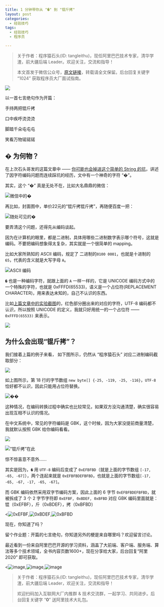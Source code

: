 ```yaml
---
title: 1 分钟带你从 "�" 到 "锟斤拷"
layout: post
categories:
  - 经验技巧
tags:
  - 经验技巧
  - 程序员

---
```


> 关于作者：程序猿石头(ID: tangleithu)，现任阿里巴巴技术专家，清华学渣，前大疆后端 Leader。欢迎关注，交流和指导！
>
> 本文首发于微信公众号，[原文链接](https://mp.weixin.qq.com/s?src=11&timestamp=1610101863&ver=2816&signature=NfsIyt2KiIMSTPVwWmAnF93eIvto2H0RAY4DoJpCEGVP8psTO1U8kuVut695df4W6bPIlOucbU1xsyqmoyEB8uh5p46yOYaP-AFsPlTP0JBxygC9uRgJT3bN01o1xn7p&new=1)，转载请全文保留。后台回复关键字 “1024” 获取程序员大厂面试指南。



![](https://cdn.jsdelivr.net/gh/tl3shi/blog-resources/2021-1-24/1611463887247-image.png)

以一首七言绝句作为开篇：

手持两把锟斤拷

口中疾呼烫烫烫

脚踏千朵屯屯屯

笑看万物锘锘锘

## � 为何物？ 

在上次石头哥发的这篇文章中 —— [你可能也会掉进这个简单的 String 的坑](https://mp.weixin.qq.com/s?__biz=MzI3OTUzMzcwNw==&amp;mid=2247490188&amp;idx=1&amp;sn=19c2259724a855cdfac48855a870368d&amp;chksm=eb471b68dc30927eb17b1e5a999eebe808084a9f3aa64d3041f73dd3a8327ccc1d84353cf51f&token=1271081609&lang=zh_CN#rd)，讲述了因字符编码问题而连续踩坑的经历，文中有一个神奇的字符 “�”。

其实，这个 “�” 真是无处不在，比如大名鼎鼎的微信：

![微信中的�](https://cdn.jsdelivr.net/gh/tl3shi/blog-resources/2021-1-24/1611463202818-image.png)

再比如，封面图中，单价22元的“锟斤拷锟斤拷”，再随便百度一把：

![随处可见的�](https://cdn.jsdelivr.net/gh/tl3shi/blog-resources/2021-1-24/1611472402627-image.png)

要弄清这个问题，还得先从编码谈起。

因为在计算机的眼里，都是二进制，具体用哪些二进制数字表示哪个符号，这就是编码。不要把编码想象得太复杂，其实就是一个很简单的 mapping。

比如大家所熟知的 ASCII 编码，规定了
二进制的`0100 0001`，也就是十进制的`65`，代表的含义就是大写字母 `A`。

![ASCII 编码](https://cdn.jsdelivr.net/gh/tl3shi/blog-resources/2021-1-24/1611468002769-image.png)

`�` 也是一种编码字符，就跟上面的 `A` 一样一样的，它是 UNICODE 编码方式中的一个特殊的字符，也就是 0xFFFD(65533)，语义是一个占位符(REPLACEMENT CHARACTER)，用来表达未知的，自己不认识的东西。

比如[上篇文章中的实验截图](https://mp.weixin.qq.com/s?__biz=MzI3OTUzMzcwNw==&amp;mid=2247490188&amp;idx=1&amp;sn=19c2259724a855cdfac48855a870368d&amp;chksm=eb471b68dc30927eb17b1e5a999eebe808084a9f3aa64d3041f73dd3a8327ccc1d84353cf51f&token=1271081609&lang=zh_CN#rd)的，红色部分圈出来的对应的字符，UTF-8 编码都不认识，所以按照 UNICODE 的定义，我就只好用统一的一个占位符 —— `0xFFFD(65533)` 来表示。

![](https://cdn.jsdelivr.net/gh/tl3shi/blog-resources/2021-1-24/1611463348065-image.png)

## 为什么会出现“锟斤拷”？

我们接着上篇的例子来看， 如下图所示，仍然从 “程序猿石头” 对应二进制编码截取部分：

![](https://cdn.jsdelivr.net/gh/tl3shi/blog-resources/2021-1-24/1611469093824-image.png)

如上图所示，第 18 行的字节数组 `new byte[] {-25, -119, -25, -116}`，`UTF-8` 恰好都不认识，因此只能用占位符替换。

![��](https://cdn.jsdelivr.net/gh/tl3shi/blog-resources/2021-1-24/1611468920220-image.png)

这种情况，在编码转换过程中确实也比较常见，如果双方没沟通清楚，确实很容易出现互相不认识的情况。

在中文系统中，常见的字符编码是 GBK，这个时候，因为大家没提前商量清楚，我就默认按照 GBK 给你编码看看。

![](https://cdn.jsdelivr.net/gh/tl3shi/blog-resources/2021-1-24/1611469240061-image.png)

![“锟斤拷”在此](https://cdn.jsdelivr.net/gh/tl3shi/blog-resources/2021-1-24/1611469539054-image.png)

惊不惊喜意不意外……

其实是因为，`�` 用 `UTF-8` 编码后变成了 `0xEFBFBD`（就是上面的字节数组 `[-17, -65, -67]`），两个连起来就是 `0xEFBFBDEFBFBD`，也就是上面的字节数组`[-17, -65, -67, -17, -65, -67]`。

而 GBK 编码依然采用双字节编码方案，因此上面的 6 字节 `0xEFBFBDEFBFBD`，就被拆成了 3 个 2 字节字符即 `0xEFBF, 0xBDEF, 0xBFBD` 对应 GBK 编码里面就是：锟（0xEFBF），斤（0xBDEF），拷（0xBFBD）

<![0xEFBF](https://cdn.jsdelivr.net/gh/tl3shi/blog-resources/2021-1-24/1611471892966-image.png),![0xBDEF](https://cdn.jsdelivr.net/gh/tl3shi/blog-resources/2021-1-24/1611471932522-image.png),![0xBFBD](https://cdn.jsdelivr.net/gh/tl3shi/blog-resources/2021-1-24/1611471809691-image.png)

现在，你知道了吗？

留个作业题：开篇的七言绝句，你知道另外的梗是来自哪里吗？欢迎留言讨论。

最近看到一份来自阿里巴巴开源的学习资料，涵盖了大前端、客户端、服务端、算法等多个技术领域，全书内容⻚数1600+，现在分享给大家，后台回复“阿里2020” 即可获取。

<![image](https://cdn.jsdelivr.net/gh/tl3shi/blog-resources/2021-1-24/1611473548828-image.png),![image](https://cdn.jsdelivr.net/gh/tl3shi/blog-resources/2021-1-24/1611473689783-image.png),![image](https://cdn.jsdelivr.net/gh/tl3shi/blog-resources/2021-1-24/1611473625970-image.png)



> 关于作者：程序猿石头(ID: tangleithu)，现任阿里巴巴技术专家，清华学渣，前大疆后端 Leader，欢迎关注，交流和指导！
>
> 欢迎扫码加入互联网大厂内推群 & 技术交流群，一起学习、共同进步。后台回复关键字 “**0**” 送阿里技术大礼包。

